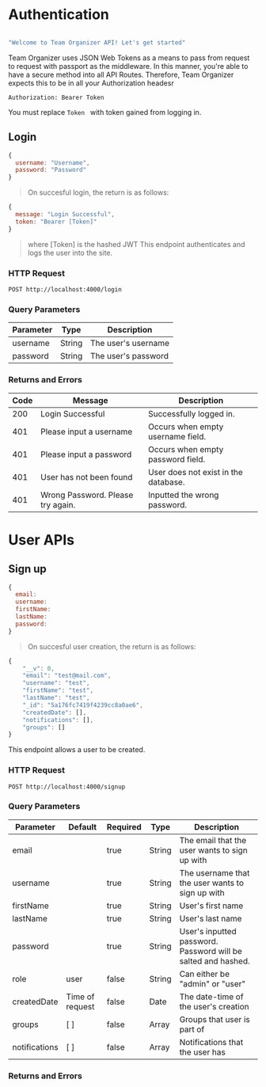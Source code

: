 # Authentication

```javascript

"Welcome to Team Organizer API! Let's get started"
```

Team Organizer uses JSON Web Tokens as a means to pass from request to request with passport as the middleware. In this manner, you're able to have a secure method into all API Routes. Therefore, Team Organizer expects this to be in all your Authorization headesr

`Authorization: Bearer Token`

<aside class="notice">
You must replace <code>Token </code> with token gained from logging in.
</aside>

## Login

```javascript
{
  username: "Username",
  password: "Password"
}

``` 

> On succesful login, the return is as follows:

```javascript
{
  message: "Login Successful",
  token: "Bearer [Token]"
}
```

> where [Token] is the hashed JWT
This endpoint authenticates and logs the user into the site. 

### HTTP Request

`POST http://localhost:4000/login`

### Query Parameters

Parameter | Type|  Description
----------| ----| -----------
username | String | The user's username
password | String | The user's password

### Returns and Errors

Code | Message | Description
-----| --------| ------
200 | Login Successful | Successfully logged in.
401 |  Please input a username | Occurs when empty username field.
401 | Please input a password | Occurs when empty password field.
401 | User has not been found | User does not exist in the database.
401 | Wrong Password. Please try again. | Inputted the wrong password.


# User APIs

## Sign up 

```javascript
{
  email:
  username: 
  firstName:
  lastName:
  password: 
}
```

> On succesful user creation, the return is as follows: 

```javascript
{
    "__v": 0,
    "email": "test@mail.com",
    "username": "test",
    "firstName": "test",
    "lastName": "test",
    "_id": "5a176fc7419f4239cc8a0ae6",
    "createdDate": [],
    "notifications": [],
    "groups": []
}
```
This endpoint allows a user to be created. 

### HTTP Request

`POST http://localhost:4000/signup`

### Query Parameters

Parameter | Default | Required | Type | Description 
---------| ---------| --------| ---------| --------|
email | | true | String | The email that the user wants to sign up with
username | | true | String | The username that the user wants to sign up with 
firstName | | true | String | User's first name
lastName | | true | String | User's last name
password | | true | String | User's inputted password. Password will be salted and hashed. 
role | user | false | String | Can either be "admin" or "user"
createdDate | Time of request | false | Date | The date-time of the user's creation 
groups | [  ] | false | Array | Groups that user is part of
notifications | [  ] | false | Array | Notifications that the user has

### Returns and Errors



